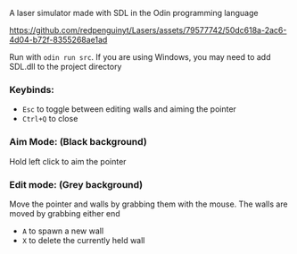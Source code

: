 A laser simulator made with SDL in the Odin programming language

https://github.com/redpenguinyt/Lasers/assets/79577742/50dc618a-2ac6-4d04-b72f-8355268ae1ad

Run with `odin run src`. If you are using Windows, you may need to add SDL.dll to the project directory

### Keybinds:
- `Esc` to toggle between editing walls and aiming the pointer
- `Ctrl+Q` to close

### Aim Mode: (Black background)
Hold left click to aim the pointer

### Edit mode: (Grey background)
Move the pointer and walls by grabbing them with the mouse. The walls are moved by grabbing either end
- `A` to spawn a new wall
- `X` to delete the currently held wall
